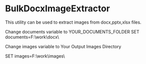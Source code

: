 # BulkDocxImageExtractor
This utility can be used to extract images from docx,pptx,xlsx files. 


Change documents variable to YOUR_DOCUMENTS_FOLDER
SET documents=F:\work\docx\

Change images variable to Your Output Images Directory

SET images=F:\work\images\
